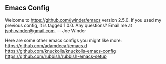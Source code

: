 ## Emacs Config

Welcome to https://github.com/jwinder/emacs version 2.5.0.
If you used my previous config, it is tagged 1.0.0.
Any questions? Email me at jsph.winder@gmail.com. -- Joe Winder

Here are some other emacs configs you might like more:
https://github.com/adamdecaf/emacs.d
https://github.com/knuckolls/knuckolls-emacs-config
https://github.com/rubbish/rubbish-emacs-setup

